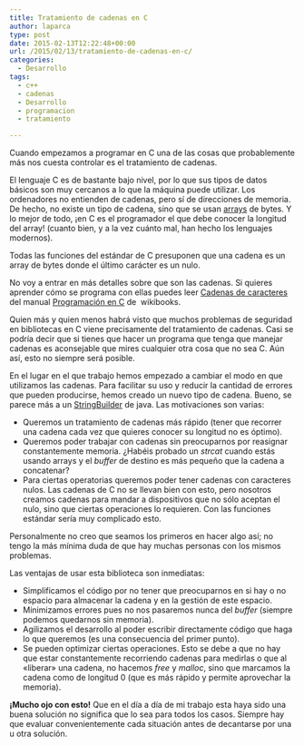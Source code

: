 ```yaml
---
title: Tratamiento de cadenas en C
author: laparca
type: post
date: 2015-02-13T12:22:48+00:00
url: /2015/02/13/tratamiento-de-cadenas-en-c/
categories:
  - Desarrollo
tags:
  - c++
  - cadenas
  - Desarrollo
  - programacion
  - tratamiento

---
```

Cuando empezamos a programar en C una de las cosas que probablemente más nos cuesta controlar es el tratamiento de cadenas.

El lenguaje C es de bastante bajo nivel, por lo que sus tipos de datos básicos son muy cercanos a lo que la máquina puede utilizar. Los ordenadores no entienden de cadenas, pero sí de direcciones de memoria. De hecho, no existe un tipo de cadena, sino que se usan <a title="Array" href="http://es.wikipedia.org/wiki/Vector_%28inform%C3%A1tica%29" target="_blank">arrays</a> de bytes. Y lo mejor de todo, ¡en C es el programador el que debe conocer la longitud del array! (cuanto bien, y a la vez cuánto mal, han hecho los lenguajes modernos).

Todas las funciones del estándar de C presuponen que una cadena es un array de bytes donde el último carácter es un nulo.

No voy a entrar en más detalles sobre que son las cadenas. Si quieres aprender cómo se programa con ellas puedes leer <a title="Cadenas de caracteres" href="http://es.wikibooks.org/wiki/Programaci%C3%B3n_en_C/Cadenas_de_caracteres" target="_blank">Cadenas de caracteres</a> del manual <a title="Programación en C" href="http://es.wikibooks.org/wiki/Programaci%C3%B3n_en_C" target="_blank">Programación en C</a> de  wikibooks.

Quien más y quien menos habrá visto que muchos problemas de seguridad en bibliotecas en C viene precisamente del tratamiento de cadenas. Casi se podría decir que si tienes que hacer un programa que tenga que manejar cadenas es aconsejable que mires cualquier otra cosa que no sea C. Aún así, esto no siempre será posible.

En el lugar en el que trabajo hemos empezado a cambiar el modo en que utilizamos las cadenas. Para facilitar su uso y reducir la cantidad de errores que pueden producirse, hemos creado un nuevo tipo de cadena. Bueno, se parece más a un <a title="Java String Builder" href="http://docs.oracle.com/javase/7/docs/api/java/lang/StringBuilder.html" target="_blank">StringBuilder</a> de java. Las motivaciones son varias:

  * Queremos un tratamiento de cadenas más rápido (tener que recorrer una cadena cada vez que quieres conocer su longitud no es óptimo).
  * Queremos poder trabajar con cadenas sin preocuparnos por reasignar constantemente memoria. ¿Habéis probado un _strcat_ cuando estás usando arrays y el _buffer_ de destino es más pequeño que la cadena a concatenar?
  * Para ciertas operatorias queremos poder tener cadenas con caracteres nulos. Las cadenas de C no se llevan bien con esto, pero nosotros creamos cadenas para mandar a dispositivos que no sólo aceptan el nulo, sino que ciertas operaciones lo requieren. Con las funciones estándar sería muy complicado esto.

Personalmente no creo que seamos los primeros en hacer algo así; no tengo la más mínima duda de que hay muchas personas con los mismos problemas.

Las ventajas de usar esta biblioteca son inmediatas:

  * Simplificamos el código por no tener que preocuparnos en si hay o no espacio para almacenar la cadena y en la gestión de este espacio.
  * Minimizamos errores pues no nos pasaremos nunca del _buffer_ (siempre podemos quedarnos sin memoria).
  * Agilizamos el desarrollo al poder escribir directamente código que haga lo que queremos (es una consecuencia del primer punto).
  * Se pueden optimizar ciertas operaciones. Esto se debe a que no hay que estar constantemente recorriendo cadenas para medirlas o que al «liberar» una cadena, no hacemos _free_ y _malloc_, sino que marcamos la cadena como de longitud 0 (que es más rápido y permite aprovechar la memoria).

**¡Mucho ojo con esto!** Que en el día a día de mi trabajo esta haya sido una buena solución no significa que lo sea para todos los casos. Siempre hay que evaluar convenientemente cada situación antes de decantarse por una u otra solución.